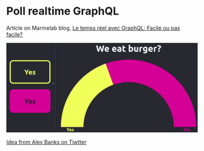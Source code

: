 # Poll realtime GraphQL

Article on Marmelab blog, [Le temps réel avec GraphQL: Facile ou pas facile?](https://marmelab.com/blog/2020/02/13/decouverte-graphql-temps-reel.html)

![Vote and Board](https://raw.githubusercontent.com/zyhou/poll-realtime-graphql/master/doc/vote-and-board.gif)

[Idea from Alex Banks on Tiwtter](https://twitter.com/MoonTahoe/status/1179539216511799296)

